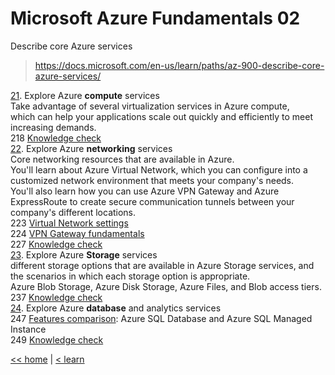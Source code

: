 # Microsoft Azure Fundamentals 02

Describe core Azure services

> https://docs.microsoft.com/en-us/learn/paths/az-900-describe-core-azure-services/

[21](https://docs.microsoft.com/en-us/learn/modules/azure-compute-fundamentals/). Explore Azure **compute** services \
Take advantage of several virtualization services in Azure compute, \
which can help your applications scale out quickly and efficiently to meet increasing demands. \
218 [Knowledge check](218-kc.md) \
[22](https://docs.microsoft.com/en-us/learn/modules/azure-networking-fundamentals/). Explore Azure **networking** services \
Core networking resources that are available in Azure. \
You'll learn about Azure Virtual Network, which you can configure into a customized network environment that meets your company's needs. \
You'll also learn how you can use Azure VPN Gateway and Azure ExpressRoute to create secure communication tunnels between your company's different locations. \
223 [Virtual Network settings](./vnet.settings.md) \
224 [VPN Gateway fundamentals](./vpn.gateway.fndmnt.md) \
227 [Knowledge check](227-kc.md) \
[23](https://docs.microsoft.com/en-us/learn/modules/azure-storage-fundamentals/). Explore Azure **Storage** services \
different storage options that are available in Azure Storage services, and the scenarios in which each storage option is appropriate. \
Azure Blob Storage, Azure Disk Storage, Azure Files, and Blob access tiers. \
237 [Knowledge check](237-kc.md) \
[24](https://docs.microsoft.com/en-us/learn/modules/azure-database-fundamentals/). Explore Azure **database** and analytics services \
247 [Features comparison](https://docs.microsoft.com/en-us/azure/azure-sql/database/features-comparison): Azure SQL Database and Azure SQL Managed Instance \
249 [Knowledge check](249-kc.md)

[<< home](../az.md) | [< learn](../learn.md)
